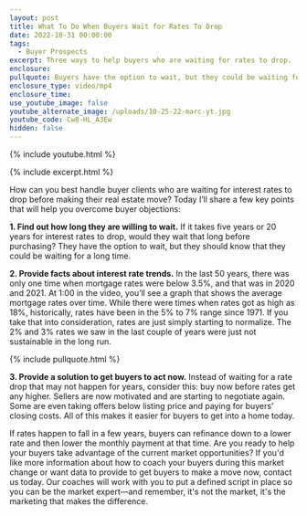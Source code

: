 ```yaml
---
layout: post
title: What To Do When Buyers Wait for Rates To Drop
date: 2022-10-31 00:00:00
tags:
  - Buyer Prospects
excerpt: Three ways to help buyers who are waiting for rates to drop.
enclosure:
pullquote: Buyers have the option to wait, but they could be waiting for a long time.
enclosure_type: video/mp4
enclosure_time:
use_youtube_image: false
youtube_alternate_image: /uploads/10-25-22-marc-yt.jpg
youtube_code: Cw8-HL_A3Ew
hidden: false
---
```

{% include youtube.html %}

{% include excerpt.html %}

How can you best handle buyer clients who are waiting for interest rates to drop before making their real estate move? Today I’ll share a few key points that will help you overcome buyer objections:

**1\. Find out how long they are willing to wait.** If it takes five years or 20 years for interest rates to drop, would they wait that long before purchasing? They have the option to wait, but they should know that they could be waiting for a long time.&nbsp;

**2\. Provide facts about interest rate trends.** In the last 50 years, there was only one time when mortgage rates were below 3.5%, and that was in 2020 and 2021. At 1:00 in the video, you’ll see a graph that shows the average mortgage rates over time. While there were times when rates got as high as 18%, historically, rates have been in the 5% to 7% range since 1971. If you take that into consideration, rates are just simply starting to normalize. The 2% and 3% rates we saw in the last couple of years were just not sustainable in the long run.

{% include pullquote.html %}

**3\. Provide a solution to get buyers to act now.** Instead of waiting for a rate drop that may not happen for years, consider this: buy now before rates get any higher. Sellers are now motivated and are starting to negotiate again. Some are even taking offers below listing price and paying for buyers' closing costs. All of this makes it easier for buyers to get into a home today.

If rates happen to fall in a few years, buyers can refinance down to a lower rate and then lower the monthly payment at that time. Are you ready to help your buyers take advantage of the current market opportunities? If you'd like more information about how to coach your buyers during this market change or want data to provide to get buyers to make a move now, contact us today. Our coaches will work with you to put a defined script in place so you can be the market expert—and remember, it's not the market, it's the marketing that makes the difference.